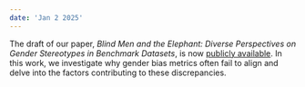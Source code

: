 ```yaml
---
date: 'Jan 2 2025'
---
```

The draft of our paper, *Blind Men and the Elephant: Diverse Perspectives on Gender Stereotypes in Benchmark Datasets*, is now [publicly available](https://arxiv.org/abs/2501.01168). In this work, we investigate why gender bias metrics often fail to align and delve into the factors contributing to these discrepancies.
